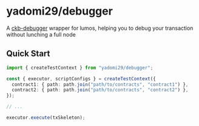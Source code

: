 # yadomi29/debugger

A [ckb-debugger](https://github.com/nervosnetwork/ckb-standalone-debugger) wrapper for lumos,
helping you to debug your transaction without lunching a full node

## Quick Start

```ts
import { createTestContext } from "yadomi29/debugger";

const { executor, scriptConfigs } = createTestContext({
  contract1: { path: path.join("path/to/contracts", "contract1") },
  contract2: { path: path.join("path/to/contracts", "contract2") },
});

// ...

executor.execute(txSkeleton);
```
